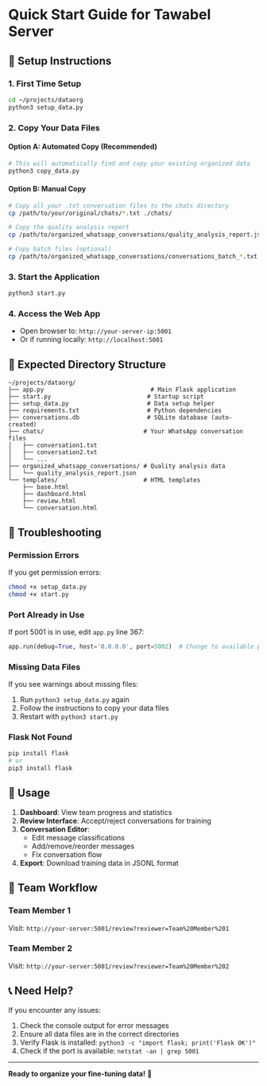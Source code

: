 # Quick Start Guide for Tawabel Server

## 🚀 Setup Instructions

### 1. First Time Setup
```bash
cd ~/projects/dataorg
python3 setup_data.py
```

### 2. Copy Your Data Files

#### Option A: Automated Copy (Recommended)
```bash
# This will automatically find and copy your existing organized data
python3 copy_data.py
```

#### Option B: Manual Copy
```bash
# Copy all your .txt conversation files to the chats directory
cp /path/to/your/original/chats/*.txt ./chats/

# Copy the quality analysis report
cp /path/to/organized_whatsapp_conversations/quality_analysis_report.json ./organized_whatsapp_conversations/

# Copy batch files (optional)
cp /path/to/organized_whatsapp_conversations/conversations_batch_*.txt ./organized_whatsapp_conversations/
```

### 3. Start the Application
```bash
python3 start.py
```

### 4. Access the Web App
- Open browser to: `http://your-server-ip:5001`
- Or if running locally: `http://localhost:5001`

## 📁 Expected Directory Structure
```
~/projects/dataorg/
├── app.py                              # Main Flask application
├── start.py                           # Startup script
├── setup_data.py                      # Data setup helper
├── requirements.txt                   # Python dependencies
├── conversations.db                   # SQLite database (auto-created)
├── chats/                            # Your WhatsApp conversation files
│   ├── conversation1.txt
│   ├── conversation2.txt
│   └── ...
├── organized_whatsapp_conversations/ # Quality analysis data
│   └── quality_analysis_report.json
└── templates/                        # HTML templates
    ├── base.html
    ├── dashboard.html
    ├── review.html
    └── conversation.html
```

## 🔧 Troubleshooting

### Permission Errors
If you get permission errors:
```bash
chmod +x setup_data.py
chmod +x start.py
```

### Port Already in Use
If port 5001 is in use, edit `app.py` line 367:
```python
app.run(debug=True, host='0.0.0.0', port=5002)  # Change to available port
```

### Missing Data Files
If you see warnings about missing files:
1. Run `python3 setup_data.py` again
2. Follow the instructions to copy your data files
3. Restart with `python3 start.py`

### Flask Not Found
```bash
pip install flask
# or
pip3 install flask
```

## 🎯 Usage

1. **Dashboard**: View team progress and statistics
2. **Review Interface**: Accept/reject conversations for training
3. **Conversation Editor**: 
   - Edit message classifications
   - Add/remove/reorder messages
   - Fix conversation flow
4. **Export**: Download training data in JSONL format

## 👥 Team Workflow

### Team Member 1
Visit: `http://your-server:5001/review?reviewer=Team%20Member%201`

### Team Member 2  
Visit: `http://your-server:5001/review?reviewer=Team%20Member%202`

## 📞 Need Help?

If you encounter any issues:
1. Check the console output for error messages
2. Ensure all data files are in the correct directories
3. Verify Flask is installed: `python3 -c "import flask; print('Flask OK')"`
4. Check if the port is available: `netstat -an | grep 5001`

---
**Ready to organize your fine-tuning data!** 🚀